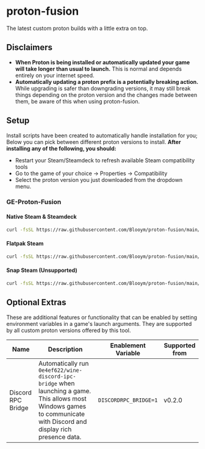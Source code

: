 # proton-fusion

The latest custom proton builds with a little extra on top.

## Disclaimers

- **When Proton is being installed or automatically updated your game will take longer than usual to launch.** This is normal and depends entirely on your internet speed.
- **Automatically updating a proton prefix is a potentially breaking action.** While upgrading is safer than downgrading versions, it may still break things depending on the proton version and the changes made between them, be aware of this when using proton-fusion.

## Setup

Install scripts have been created to automatically handle installation for you; Below you can pick between different proton versions to install. **After installing any of the following, you should:**
- Restart your Steam/Steamdeck to refresh available Steam compatibility tools
- Go to the game of your choice -> Properties -> Compatibility
- Select the proton version you just downloaded from the dropdown menu.

### GE-Proton-Fusion

#### Native Steam & Steamdeck

```sh
curl -fsSL https://raw.githubusercontent.com/Blooym/proton-fusion/main/install-ge-proton.sh | sh -s ~/.steam/root/compatibilitytools.d/GE-Proton-Fusion
```

#### Flatpak Steam

```sh
curl -fsSL https://raw.githubusercontent.com/Blooym/proton-fusion/main/install-ge-proton.sh | sh -s ~/.var/app/com.valvesoftware.Steam/.steam/root/compatibilitytools.d/GE-Proton-Latest
```

#### Snap Steam (Unsupported)

```sh
curl -fsSL https://raw.githubusercontent.com/Blooym/proton-fusion/main/install-ge-proton.sh | sh -s ~/snap/steam/common/.steam/root/compatibilitytools.d/GE-Proton-Latest
```

## Optional Extras

These are additional features or functionality that can be enabled by setting environment variables in a game's launch arguments. They are supported by all custom proton versions offered by this tool.

| Name               | Description                                                                                                                                                            | Enablement Variable   | Supported from |
| ------------------ | ---------------------------------------------------------------------------------------------------------------------------------------------------------------------- | --------------------- | -------------- |
| Discord RPC Bridge | Automatically run `0e4ef622/wine-discord-ipc-bridge` when launching a game. This allows most Windows games to communicate with Discord and display rich presence data. | `DISCORDRPC_BRIDGE=1` | v0.2.0         |
